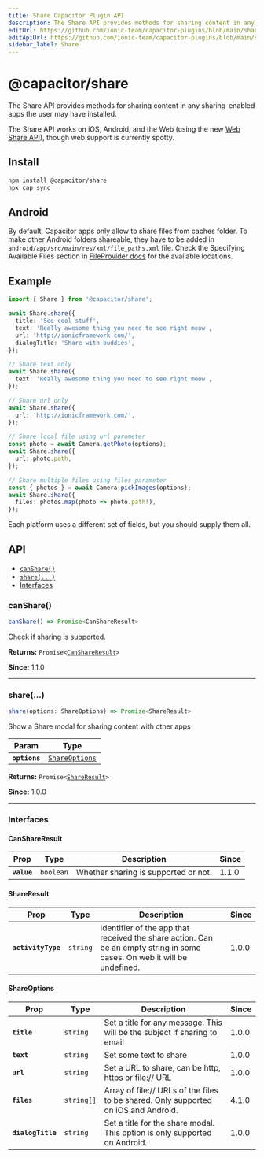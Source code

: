 ```yaml
---
title: Share Capacitor Plugin API
description: The Share API provides methods for sharing content in any sharing-enabled apps the user may have installed.
editUrl: https://github.com/ionic-team/capacitor-plugins/blob/main/share/README.md
editApiUrl: https://github.com/ionic-team/capacitor-plugins/blob/main/share/src/definitions.ts
sidebar_label: Share
---
```


# @capacitor/share

The Share API provides methods for sharing content in any sharing-enabled apps the user may have installed.

The Share API works on iOS, Android, and the Web (using the new [Web Share
API](https://web.dev/web-share/)), though web support is currently spotty.

## Install

```bash
npm install @capacitor/share
npx cap sync
```
## Android

By default, Capacitor apps only allow to share files from caches folder. To make other Android folders shareable, they have to be added in `android/app/src/main/res/xml/file_paths.xml` file. Check the Specifying Available Files section in [FileProvider docs](https://developer.android.com/reference/androidx/core/content/FileProvider) for the available locations.

## Example

```typescript
import { Share } from '@capacitor/share';

await Share.share({
  title: 'See cool stuff',
  text: 'Really awesome thing you need to see right meow',
  url: 'http://ionicframework.com/',
  dialogTitle: 'Share with buddies',
});

// Share text only
await Share.share({
  text: 'Really awesome thing you need to see right meow',
});

// Share url only
await Share.share({
  url: 'http://ionicframework.com/',
});

// Share local file using url parameter
const photo = await Camera.getPhoto(options);
await Share.share({
  url: photo.path,
});

// Share multiple files using files parameter
const { photos } = await Camera.pickImages(options);
await Share.share({
  files: photos.map(photo => photo.path!),
});
```

Each platform uses a different set of fields, but you should supply them all.

## API

<docgen-index>

* [`canShare()`](#canshare)
* [`share(...)`](#share)
* [Interfaces](#interfaces)

</docgen-index>

<docgen-api>
<!--Update the source file JSDoc comments and rerun docgen to update the docs below-->

### canShare()

```typescript
canShare() => Promise<CanShareResult>
```

Check if sharing is supported.

**Returns:** <code>Promise&lt;<a href="#canshareresult">CanShareResult</a>&gt;</code>

**Since:** 1.1.0

--------------------


### share(...)

```typescript
share(options: ShareOptions) => Promise<ShareResult>
```

Show a Share modal for sharing content with other apps

| Param         | Type                                                  |
| ------------- | ----------------------------------------------------- |
| **`options`** | <code><a href="#shareoptions">ShareOptions</a></code> |

**Returns:** <code>Promise&lt;<a href="#shareresult">ShareResult</a>&gt;</code>

**Since:** 1.0.0

--------------------


### Interfaces


#### CanShareResult

| Prop        | Type                 | Description                          | Since |
| ----------- | -------------------- | ------------------------------------ | ----- |
| **`value`** | <code>boolean</code> | Whether sharing is supported or not. | 1.1.0 |


#### ShareResult

| Prop               | Type                | Description                                                                                                              | Since |
| ------------------ | ------------------- | ------------------------------------------------------------------------------------------------------------------------ | ----- |
| **`activityType`** | <code>string</code> | Identifier of the app that received the share action. Can be an empty string in some cases. On web it will be undefined. | 1.0.0 |


#### ShareOptions

| Prop              | Type                  | Description                                                                         | Since |
| ----------------- | --------------------- | ----------------------------------------------------------------------------------- | ----- |
| **`title`**       | <code>string</code>   | Set a title for any message. This will be the subject if sharing to email           | 1.0.0 |
| **`text`**        | <code>string</code>   | Set some text to share                                                              | 1.0.0 |
| **`url`**         | <code>string</code>   | Set a URL to share, can be http, https or file:// URL                               | 1.0.0 |
| **`files`**       | <code>string[]</code> | Array of file:// URLs of the files to be shared. Only supported on iOS and Android. | 4.1.0 |
| **`dialogTitle`** | <code>string</code>   | Set a title for the share modal. This option is only supported on Android.          | 1.0.0 |

</docgen-api>